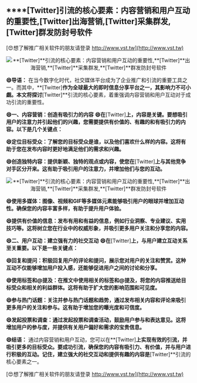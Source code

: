 ## ****[Twitter]**引流的核心要素：内容营销和用户互动的重要性,**[Twitter]**出海营销,**[Twitter]**采集群发,**[Twitter]**群发防封号软件**

[😍想了解推广相关软件的朋友请登录 http://www.vst.tw](http://www.vst.tw)

 <center><img src="https://vst.tw/MP4/tuiguang/png/4.png" alt="**[Twitter]**引流的核心要素：内容营销和用户互动的重要性,**[Twitter]**出海营销,**[Twitter]**采集群发,**[Twitter]**群发防封号软件"></center>

**😄导语：**
在当今数字化时代，社交媒体平台成为了企业推广和引流的重要工具之一。而其中，**[Twitter]**作为全球最大的即时信息分享平台之一，其影响力不可小觑。本文将探讨**[Twitter]**引流的核心要素，着重强调内容营销和用户互动对于成功引流的重要性。

**😄一、内容营销：创造有吸引力的内容**
**😄在**[Twitter]**上，内容是关键。要想吸引用户的注意力并引起他们的兴趣，您需要提供有价值的、有趣的和有吸引力的内容。以下是几个关键点：**

**😄定位目标受众：了解您的目标受众是谁，以及他们喜欢什么样的内容。这将有助于您在发布内容时更好地满足他们的需求和兴趣。**

**😄创造独特内容：提供新颖、独特的观点或内容，使您在**[Twitter]**上与其他竞争对手区分开来。这有助于吸引用户的注意力，并增加他们与您的互动。**

 <center><img src="https://vst.tw/MP4/tuiguang/png/2.png" alt="**[Twitter]**引流的核心要素：内容营销和用户互动的重要性,**[Twitter]**出海营销,**[Twitter]**采集群发,**[Twitter]**群发防封号软件"></center>

**😄使用多媒体：图像、视频和GIF等多媒体元素能够吸引用户的眼球并增加互动性。确保您的内容丰富多样，有助于提升用户体验。**

**😄提供有价值的信息：发布有用和有益的信息，例如行业洞察、专业建议、实用技巧等。这将树立您在行业中的权威形象，并吸引更多用户关注和分享您的内容。**

**😄二、用户互动：建立强有力的社交互动**
**😄在**[Twitter]**上，与用户建立互动关系至关重要。以下是一些关键点：**

**😄回复和提问：积极回复用户的评论和提问，展示您对用户的关注和赞赏。这种互动不仅能够增加用户投入感，还能够促进用户之间的讨论和分享。**

**😄使用标签和@提及：在推文中使用相关的标签和@提及，将您的内容推送给目标受众和相关的利益群体。这将有助于扩大您的影响范围和可见度。**

**😄参与热门话题：关注并参与热门话题和趋势，通过发布相关内容和评论来吸引更多用户的关注和参与。这有助于增加您的曝光度和可信度。**

**😄发起投票和调查：通过发起投票和调查活动，鼓励用户参与和表达意见。这将增加用户的参与度，并提供有关用户偏好和需求的宝贵信息。**

**😄结语：**
通过内容营销和用户互动，您可以在**[Twitter]**上实现有效的引流，并吸引更多的目标受众。要成功引流，确保您的内容有吸引力、有价值，并与用户进行积极的互动。记住，建立强大的社交互动和提供有趣的内容是**[Twitter]**引流的核心要素之一。

[😍想了解推广相关软件的朋友请登录 http://www.vst.tw](http://www.vst.tw)



